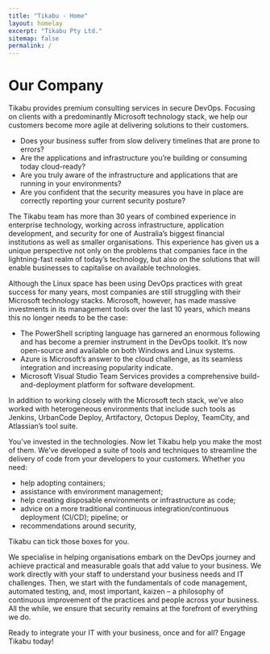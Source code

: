```yaml
---
title: "Tikabu - Home"
layout: homelay
excerpt: "Tikabu Pty Ltd."
sitemap: false
permalink: /
---
```

# Our Company

Tikabu provides premium consulting services in secure DevOps. Focusing on clients with a predominantly Microsoft technology stack, we help our customers become more agile at delivering solutions to their customers.

* Does your business suffer from slow delivery timelines that are prone to errors?
* Are the applications and infrastructure you’re building or consuming today cloud-ready?
* Are you truly aware of the infrastructure and applications that are running in your environments?
* Are you confident that the security measures you have in place are correctly reporting your current security posture?

The Tikabu team has more than 30 years of combined experience in enterprise technology, working across infrastructure, application development, and security for one of Australia’s biggest financial institutions as well as smaller organisations. This experience has given us a unique perspective not only on the problems that companies face in the lightning-fast realm of today’s technology, but also on the solutions that will enable businesses to capitalise on available technologies.

Although the Linux space has been using DevOps practices with great success for many years, most companies are still struggling with their Microsoft technology stacks. Microsoft, however, has made massive investments in its management tools over the last 10 years, which means this no longer needs to be the case:

* The PowerShell scripting language has garnered an enormous following and has become a premier instrument in the DevOps toolkit. It’s now open-source and available on both Windows and Linux systems.
* Azure is Microsoft’s answer to the cloud challenge, as its seamless integration and increasing popularity indicate.
* Microsoft Visual Studio Team Services provides a comprehensive build-and-deployment platform for software development.

In addition to working closely with the Microsoft tech stack, we’ve also worked with heterogeneous environments that include such tools as Jenkins, UrbanCode Deploy, Artifactory, Octopus Deploy, TeamCity, and Atlassian’s tool suite.

You’ve invested in the technologies. Now let Tikabu help you make the most of them. We’ve developed a suite of tools and techniques to streamline the delivery of code from your developers to your customers. Whether you need:

* help adopting containers;
* assistance with environment management;
* help creating disposable environments or infrastructure as code;
* advice on a more traditional continuous integration/continuous deployment (CI/CD); pipeline; or
* recommendations around security,

Tikabu can tick those boxes for you.

We specialise in helping organisations embark on the DevOps journey and achieve practical and measurable goals that add value to your business. We work directly with your staff to understand your business needs and IT challenges. Then, we start with the fundamentals of code management, automated testing, and, most important, kaizen – a philosophy of continuous improvement of the practices and people across your business. All the while, we ensure that security remains at the forefront of everything we do.

Ready to integrate your IT with your business, once and for all? Engage Tikabu today!
